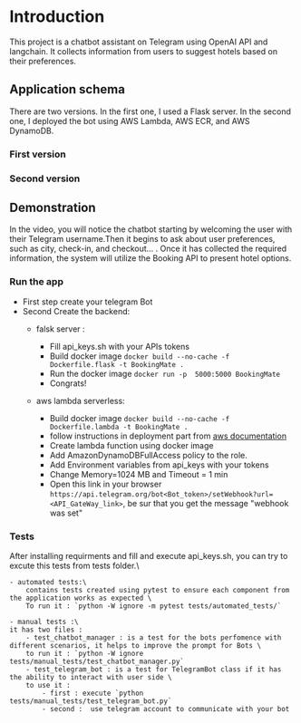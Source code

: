 # Introduction
This project is a chatbot assistant on Telegram using OpenAI API and langchain. It collects information from users to suggest hotels based on their preferences.
## Application schema
There are two versions. In the first one, I used a Flask server. In the second one, I deployed the bot using AWS Lambda, AWS ECR, and AWS DynamoDB.
### First version

### Second version

## Demonstration
In the video, you will notice the chatbot starting by welcoming the user with their Telegram username.Then it begins to ask about user preferences, such as city, check-in, and checkout... . Once it has collected the required information, the system will utilize the Booking API to present hotel options.

### Run the app
- First step create your telegram Bot
- Second Create the backend:
    - falsk server :

        - Fill api_keys.sh with your APIs tokens
        - Build docker image `docker build --no-cache -f Dockerfile.flask -t BookingMate .`
        - Run the docker image `docker run -p  5000:5000 BookingMate`
        - Congrats! 
    - aws lambda serverless:
        - Build docker image `docker build --no-cache -f Dockerfile.lambda -t BookingMate .`
        - follow instructions in deployment part from [aws documentation](https://docs.aws.amazon.com/lambda/latest/dg/python-image.html) 
        - Create lambda function using docker image 
        - Add AmazonDynamoDBFullAccess policy to the role.
        - Add Environment variables from api_keys with your tokens
        - Change Memory=1024 MB and Timeout = 1 min 
        - Open this link in your browser `https://api.telegram.org/bot<Bot_token>/setWebhook?url=<API_GateWay_link>`, be sur that you get the message "webhook was set"



### Tests
After installing requirments and fill and execute api_keys.sh, you can try to excute this tests from tests folder.\

    - automated tests:\
        contains tests created using pytest to ensure each component from the application works as expected \
        To run it : `python -W ignore -m pytest tests/automated_tests/`

    - manual tests :\
    it has two files :
        - test_chatbot_manager : is a test for the bots perfomence with different scenarios, it helps to improve the prompt for Bots \
        to run it : `python -W ignore tests/manual_tests/test_chatbot_manager.py`
        - test_telegram_bot : is a test for TelegramBot class if it has the ability to interact with user side \
        to use it : 
            - first : execute `python tests/manual_tests/test_telegram_bot.py`
            - second :  use telegram account to communicate with your bot

